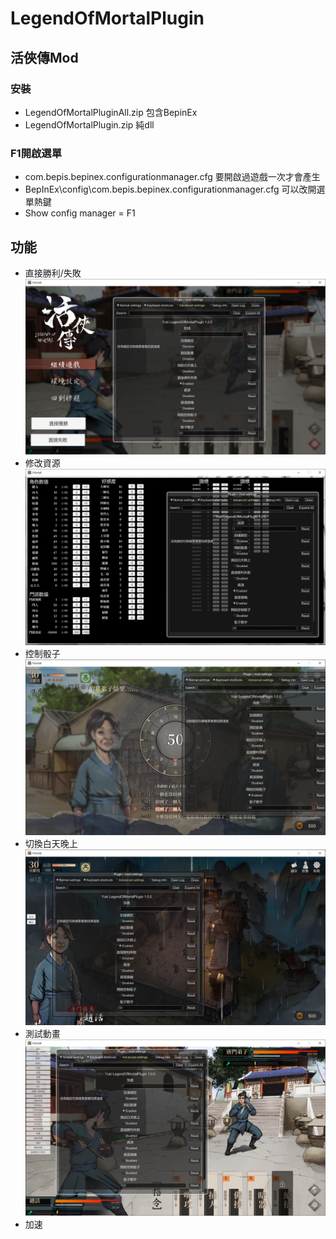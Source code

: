 # LegendOfMortalPlugin

## 活俠傳Mod

### 安裝
- LegendOfMortalPluginAll.zip 包含BepinEx
- LegendOfMortalPlugin.zip 純dll

### F1開啟選單
- com.bepis.bepinex.configurationmanager.cfg 要開啟過遊戲一次才會產生
- BepInEx\config\com.bepis.bepinex.configurationmanager.cfg 可以改開選單熱鍵
- Show config manager = F1
## 功能
- 直接勝利/失敗
![pic](img/testWinLose.png)
- 修改資源
![pic](img/testPanel.png)
- 控制骰子
![pic](img/dice.png)
- 切換白天晚上
![pic](img/testDay.png)
- 測試動畫
![pic](img/testAnimation.png)
- 加速
